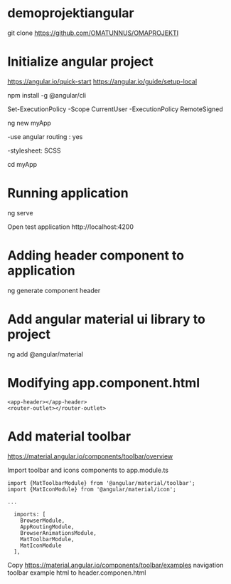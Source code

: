 # demoprojektiangular

git clone https://github.com/OMATUNNUS/OMAPROJEKTI

# Initialize angular project
https://angular.io/quick-start
https://angular.io/guide/setup-local

npm install -g @angular/cli

Set-ExecutionPolicy -Scope CurrentUser -ExecutionPolicy RemoteSigned

ng new myApp

-use angular routing : yes

-stylesheet: SCSS

cd myApp

# Running application
ng serve

Open test application http://localhost:4200

# Adding header component to application
ng generate component header

# Add angular material ui library to project
ng add @angular/material

# Modifying app.component.html
```
<app-header></app-header>
<router-outlet></router-outlet>
```

# Add material toolbar
https://material.angular.io/components/toolbar/overview

Import toolbar and icons components to app.module.ts

```
import {MatToolbarModule} from '@angular/material/toolbar';
import {MatIconModule} from '@angular/material/icon';

...

  imports: [
    BrowserModule,
    AppRoutingModule,
    BrowserAnimationsModule,
    MatToolbarModule,
    MatIconModule
  ],

```

Copy https://material.angular.io/components/toolbar/examples navigation toolbar example html to header.componen.html